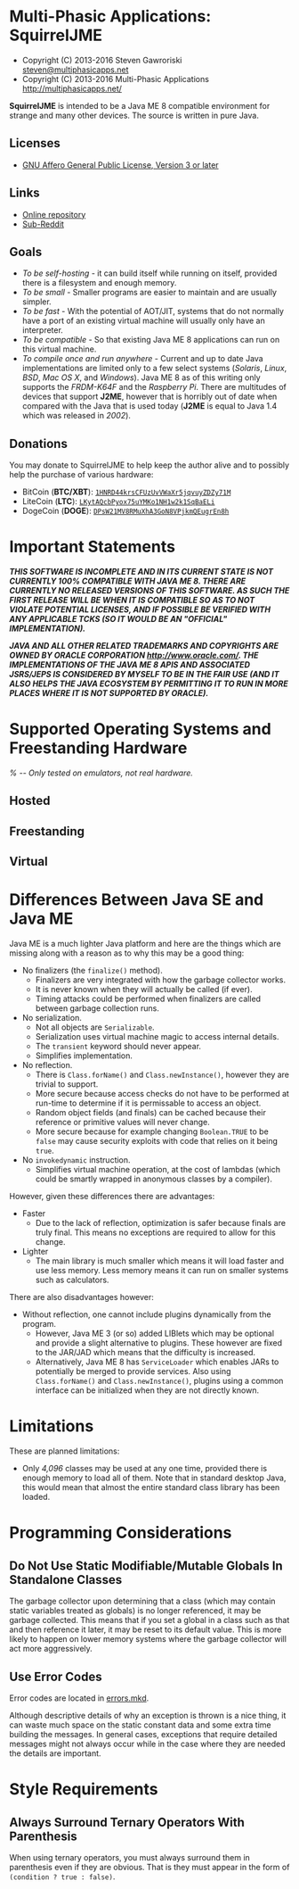# Multi-Phasic Applications: SquirrelJME

  * Copyright (C) 2013-2016 Steven Gawroriski
    <steven@multiphasicapps.net>
  * Copyright (C) 2013-2016 Multi-Phasic Applications
    <http://multiphasicapps.net/>

**SquirrelJME** is intended to be a Java ME 8 compatible environment for
strange and many other devices. The source is written in pure Java.

## Licenses

  * [GNU Affero General Public License, Version 3 or later](license.mkd)

## Links

  * [Online repository](http://multiphasicapps.net:8080/squirreljme)
  * [Sub-Reddit](https://www.reddit.com/r/SquirrelJME/)

## Goals

 * _To be self-hosting_ - it can build itself while running on itself, provided
   there is a filesystem and enough memory.
 * _To be small_ - Smaller programs are easier to maintain and are usually
   simpler.
 * _To be fast_ - With the potential of AOT/JIT, systems that do not normally
   have a port of an existing virtual machine will usually only have an
   interpreter.
 * _To be compatible_ - So that existing Java ME 8 applications can run on this
   virtual machine.
 * _To compile once and run anywhere_ - Current and up to date Java
   implementations are limited only to a few select systems (_Solaris_,
   _Linux_, _BSD_, _Mac OS X_, and _Windows_). Java ME 8 as of this writing
   only supports the *FRDM-K64F* and the *Raspberry Pi*. There are multitudes
   of devices that support **J2ME**, however that is horribly out of date when
   compared with the Java that is used today (**J2ME** is equal to Java 1.4
   which was released in _2002_).

## Donations

You may donate to SquirrelJME to help keep the author alive and to possibly
help the purchase of various hardware:

  * BitCoin (**BTC/XBT**): [`1HNRD44krsCFUzUvVWaXr5jqvuyZDZy71M`](
    bitcoin:1HNRD44krsCFUzUvVWaXr5jqvuyZDZy71M)
  * LiteCoin (**LTC**): [`LKytAQcbPyox75uYMKo1NH1w2k1SqBaELi`](
    litecoin:LKytAQcbPyox75uYMKo1NH1w2k1SqBaELi)
  * DogeCoin (**DOGE**): [`DPsW21MV8RMuXhA3GoN8VPjkmQEugrEn8h`](
    dogecoin:DPsW21MV8RMuXhA3GoN8VPjkmQEugrEn8h)

# Important Statements

***THIS SOFTWARE IS INCOMPLETE AND IN ITS CURRENT STATE IS NOT CURRENTLY
100% COMPATIBLE WITH JAVA ME 8. THERE ARE CURRENTLY NO RELEASED VERSIONS OF
THIS SOFTWARE. AS SUCH THE FIRST RELEASE WILL BE WHEN IT IS COMPATIBLE SO AS TO
NOT VIOLATE POTENTIAL LICENSES, AND IF POSSIBLE BE VERIFIED WITH ANY
APPLICABLE TCKS (SO IT WOULD BE AN "OFFICIAL" IMPLEMENTATION).***

***JAVA AND ALL OTHER RELATED TRADEMARKS AND COPYRIGHTS ARE OWNED BY ORACLE
CORPORATION <http://www.oracle.com/>. THE IMPLEMENTATIONS OF THE JAVA ME 8
APIS AND ASSOCIATED JSRS/JEPS IS CONSIDERED BY MYSELF TO BE IN THE FAIR USE
(AND IT ALSO HELPS THE JAVA ECOSYSTEM BY PERMITTING IT TO RUN IN MORE PLACES
WHERE IT IS NOT SUPPORTED BY ORACLE).***

# Supported Operating Systems and Freestanding Hardware

_% -- Only tested on emulators, not real hardware._

## Hosted

## Freestanding

## Virtual

# Differences Between Java SE and Java ME

Java ME is a much lighter Java platform and here are the things which are
missing along with a reason as to why this may be a good thing:

 * No finalizers (the `finalize()` method).
   * Finalizers are very integrated with how the garbage collector works.
   * It is never known when they will actually be called (if ever).
   * Timing attacks could be performed when finalizers are called between
     garbage collection runs.
 * No serialization.
   * Not all objects are `Serializable`.
   * Serialization uses virtual machine magic to access internal details.
   * The `transient` keyword should never appear.
   * Simplifies implementation.
 * No reflection.
   * There is `Class.forName()` and `Class.newInstance()`, however they are
     trivial to support.
   * More secure because access checks do not have to be performed at run-time
     to determine if it is permissable to access an object.
   * Random object fields (and finals) can be cached because their reference
     or primitive values will never change.
   * More secure because for example changing `Boolean.TRUE` to be `false` may
     cause security exploits with code that relies on it being `true`.
 * No `invokedynamic` instruction.
   * Simplifies virtual machine operation, at the cost of lambdas (which could
     be smartly wrapped in anonymous classes by a compiler).

However, given these differences there are advantages:

 * Faster
   * Due to the lack of reflection, optimization is safer because finals are
     truly final. This means no exceptions are required to allow for this
     change.
 * Lighter
   * The main library is much smaller which means it will load faster and
     use less memory. Less memory means it can run on smaller systems such as
     calculators.

There are also disadvantages however:

 * Without reflection, one cannot include plugins dynamically from the program.
   * However, Java ME 3 (or so) added LIBlets which may be optional and provide
     a slight alternative to plugins. These however are fixed to the JAR/JAD
     which means that the difficulty is increased.
   * Alternatively, Java ME 8 has `ServiceLoader` which enables JARs to
     potentially be merged to provide services. Also using `Class.forName()`
     and `Class.newInstance()`, plugins using a common interface can be
     initialized when they are not directly known.

# Limitations

These are planned limitations:

 * Only _4,096_ classes may be used at any one time, provided there is enough
   memory to load all of them. Note that in standard desktop Java, this would
   mean that almost the entire standard class library has been loaded.

# Programming Considerations

## Do Not Use Static Modifiable/Mutable Globals In Standalone Classes

The garbage collector upon determining that a class (which may contain static
variables treated as globals) is no longer referenced, it may be garbage
collected. This means that if you set a global in a class such as that and
then reference it later, it may be reset to its default value. This is more
likely to happen on lower memory systems where the garbage collector will act
more aggressively.

## Use Error Codes

Error codes are located in [errors.mkd](errors.mkd).

Although descriptive details of why an exception is thrown is a nice thing, it
can waste much space on the static constant data and some extra time building
the messages. In general cases, exceptions that require detailed messages
might not always occur while in the case where they are needed the details
are important.

# Style Requirements

## Always Surround Ternary Operators With Parenthesis

When using ternary operators, you must always surround them in parenthesis even
if they are obvious. That is they must appear in the form of
`(condition ? true : false)`.



